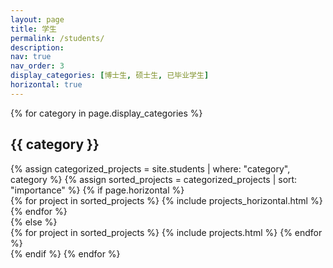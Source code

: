 ```yaml
---
layout: page
title: 学生
permalink: /students/
description:
nav: true
nav_order: 3
display_categories: [博士生, 硕士生, 已毕业学生]
horizontal: true
---
```

<div class="projects">
  <!-- Display categorized projects -->
    {% for category in page.display_categories %}
      <h2 class="category">{{ category }}</h2>
      {% assign categorized_projects = site.students | where: "category", category %}
      {% assign sorted_projects = categorized_projects | sort: "importance" %}
      <!-- Generate cards for each project -->
      {% if page.horizontal %}
        <div class="container">
          <div class="row row-cols-2">
          {% for project in sorted_projects %}
            {% include projects_horizontal.html %}
          {% endfor %}
          </div>
        </div>
      {% else %}
        <div class="grid">
          {% for project in sorted_projects %}
            {% include projects.html %}
          {% endfor %}
        </div>
      {% endif %}
    {% endfor %}
</div>